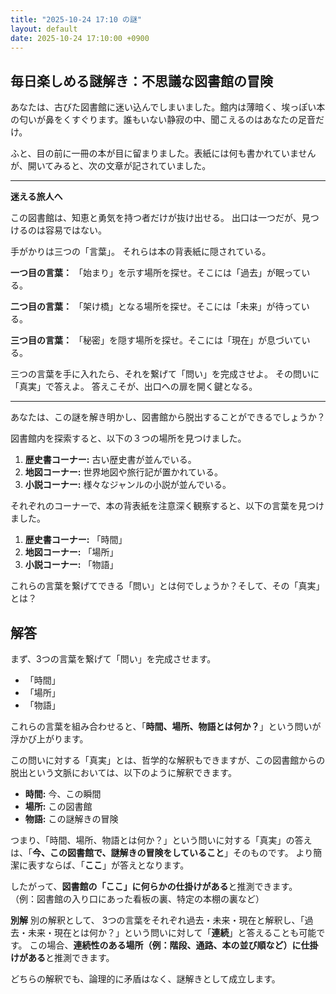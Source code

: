 ```yaml
---
title: "2025-10-24 17:10 の謎"
layout: default
date: 2025-10-24 17:10:00 +0900
---
```

## 毎日楽しめる謎解き：不思議な図書館の冒険

あなたは、古びた図書館に迷い込んでしまいました。館内は薄暗く、埃っぽい本の匂いが鼻をくすぐります。誰もいない静寂の中、聞こえるのはあなたの足音だけ。

ふと、目の前に一冊の本が目に留まりました。表紙には何も書かれていませんが、開いてみると、次の文章が記されていました。

---

**迷える旅人へ**

この図書館は、知恵と勇気を持つ者だけが抜け出せる。
出口は一つだが、見つけるのは容易ではない。

手がかりは三つの「言葉」。
それらは本の背表紙に隠されている。

**一つ目の言葉：**
「始まり」を示す場所を探せ。そこには「過去」が眠っている。

**二つ目の言葉：**
「架け橋」となる場所を探せ。そこには「未来」が待っている。

**三つ目の言葉：**
「秘密」を隠す場所を探せ。そこには「現在」が息づいている。

三つの言葉を手に入れたら、それを繋げて「問い」を完成させよ。
その問いに「真実」で答えよ。
答えこそが、出口への扉を開く鍵となる。

---

あなたは、この謎を解き明かし、図書館から脱出することができるでしょうか？

図書館内を探索すると、以下の３つの場所を見つけました。

1.  **歴史書コーナー:** 古い歴史書が並んでいる。
2.  **地図コーナー:** 世界地図や旅行記が置かれている。
3.  **小説コーナー:** 様々なジャンルの小説が並んでいる。

それぞれのコーナーで、本の背表紙を注意深く観察すると、以下の言葉を見つけました。

1.  **歴史書コーナー:** 「時間」
2.  **地図コーナー:** 「場所」
3.  **小説コーナー:** 「物語」

これらの言葉を繋げてできる「問い」とは何でしょうか？そして、その「真実」とは？

## 解答

まず、3つの言葉を繋げて「問い」を完成させます。

*   「時間」
*   「場所」
*   「物語」

これらの言葉を組み合わせると、「**時間、場所、物語とは何か？**」という問いが浮かび上がります。

この問いに対する「真実」とは、哲学的な解釈もできますが、この図書館からの脱出という文脈においては、以下のように解釈できます。

*   **時間:** 今、この瞬間
*   **場所:** この図書館
*   **物語:** この謎解きの冒険

つまり、「時間、場所、物語とは何か？」という問いに対する「真実」の答えは、「**今、この図書館で、謎解きの冒険をしていること**」そのものです。
より簡潔に表すならば、「**ここ**」が答えとなります。

したがって、**図書館の「ここ」に何らかの仕掛けがある**と推測できます。
（例：図書館の入り口にあった看板の裏、特定の本棚の裏など）

**別解**
別の解釈として、
3つの言葉をそれぞれ過去・未来・現在と解釈し、「過去・未来・現在とは何か？」という問いに対して「**連続**」と答えることも可能です。
この場合、**連続性のある場所（例：階段、通路、本の並び順など）に仕掛けがある**と推測できます。

どちらの解釈でも、論理的に矛盾はなく、謎解きとして成立します。
